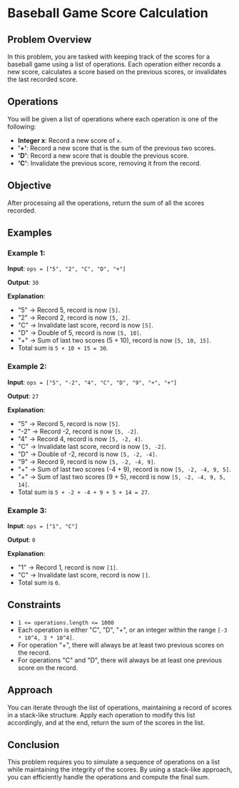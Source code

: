 # Baseball Game Score Calculation

## Problem Overview

In this problem, you are tasked with keeping track of the scores for a baseball game using a list of operations. Each operation either records a new score, calculates a score based on the previous scores, or invalidates the last recorded score.

## Operations

You will be given a list of operations where each operation is one of the following:

- **Integer x**: Record a new score of `x`.
- **'+'**: Record a new score that is the sum of the previous two scores.
- **'D'**: Record a new score that is double the previous score.
- **'C'**: Invalidate the previous score, removing it from the record.

## Objective

After processing all the operations, return the sum of all the scores recorded.

## Examples

### Example 1:

**Input**: `ops = ["5", "2", "C", "D", "+"]`

**Output**: `30`

**Explanation**:
- "5" → Record 5, record is now `[5]`.
- "2" → Record 2, record is now `[5, 2]`.
- "C" → Invalidate last score, record is now `[5]`.
- "D" → Double of 5, record is now `[5, 10]`.
- "+" → Sum of last two scores (5 + 10), record is now `[5, 10, 15]`.
- Total sum is `5 + 10 + 15 = 30`.

### Example 2:

**Input**: `ops = ["5", "-2", "4", "C", "D", "9", "+", "+"]`

**Output**: `27`

**Explanation**:
- "5" → Record 5, record is now `[5]`.
- "-2" → Record -2, record is now `[5, -2]`.
- "4" → Record 4, record is now `[5, -2, 4]`.
- "C" → Invalidate last score, record is now `[5, -2]`.
- "D" → Double of -2, record is now `[5, -2, -4]`.
- "9" → Record 9, record is now `[5, -2, -4, 9]`.
- "+" → Sum of last two scores (-4 + 9), record is now `[5, -2, -4, 9, 5]`.
- "+" → Sum of last two scores (9 + 5), record is now `[5, -2, -4, 9, 5, 14]`.
- Total sum is `5 + -2 + -4 + 9 + 5 + 14 = 27`.

### Example 3:

**Input**: `ops = ["1", "C"]`

**Output**: `0`

**Explanation**:
- "1" → Record 1, record is now `[1]`.
- "C" → Invalidate last score, record is now `[]`.
- Total sum is `0`.

## Constraints

- `1 <= operations.length <= 1000`
- Each operation is either "C", "D", "+", or an integer within the range `[-3 * 10^4, 3 * 10^4]`.
- For operation "+", there will always be at least two previous scores on the record.
- For operations "C" and "D", there will always be at least one previous score on the record.

## Approach

You can iterate through the list of operations, maintaining a record of scores in a stack-like structure. Apply each operation to modify this list accordingly, and at the end, return the sum of the scores in the list.

## Conclusion

This problem requires you to simulate a sequence of operations on a list while maintaining the integrity of the scores. By using a stack-like approach, you can efficiently handle the operations and compute the final sum.
